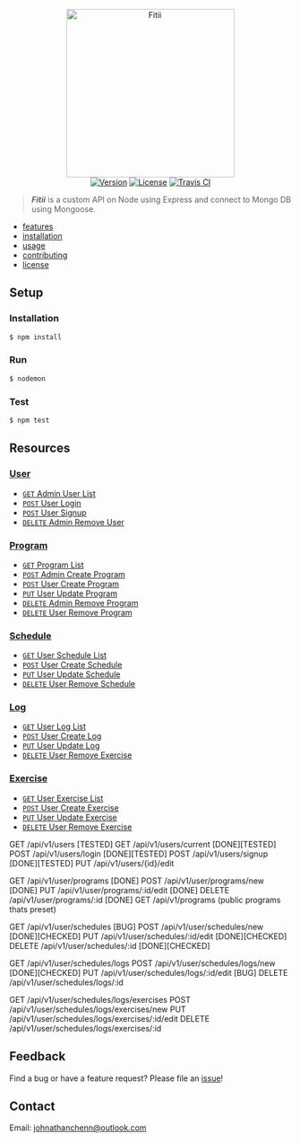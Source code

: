 <p align="center">
  <img href="https://johnathanachen.github.io/Fitii/" src="https://raw.githubusercontent.com/johnathanachen/Fitii/master/docs/logo.png" width="300" alt="Fitii">
  <br>
  <a href="#"><img src="https://img.shields.io/badge/npm-v1.0.0-42b983.svg" alt="Version"></a>
  <a href="#"><img src="https://img.shields.io/badge/license-MIT-blue.svg" alt="License"></a>
  <a href="#"><img src="https://img.shields.io/badge/build-passing-brightgreen.svg" alt="Travis CI"></a>
</p>

> ***Fitii*** is a custom API on Node using Express and connect to Mongo DB using Mongoose.

- [features](#features)
- [installation](#installation)
- [usage](#usage)
- [contributing](#contributing)
- [license](#license)

## Setup

### Installation

```js
$ npm install
```

### Run

```js
$ nodemon
```

### Test

```js
$ npm test
```

## Resources
### [User](User.md)
- [```GET``` Admin User List]()
- [```POST``` User Login]()
- [```POST``` User Signup]()
- [```DELETE``` Admin Remove User]()

### [Program](Program.md)
- [```GET``` Program List]()
- [```POST``` Admin Create Program]()
- [```POST``` User Create Program]()
- [```PUT``` User Update Program]()
- [```DELETE``` Admin Remove Program]()
- [```DELETE``` User Remove Program]()

### [Schedule](schedule.md)
- [```GET``` User Schedule List]()
- [```POST``` User Create Schedule]()
- [```PUT``` User Update Schedule]()
- [```DELETE``` User Remove Schedule]()

### [Log](log.md)
- [```GET``` User Log List]()
- [```POST``` User Create Log]()
- [```PUT``` User Update Log]()
- [```DELETE``` User Remove Exercise]()

### [Exercise](exercise.md)
- [```GET``` User Exercise List]()
- [```POST``` User Create Exercise]()
- [```PUT``` User Update Exercise]()
- [```DELETE``` User Remove Exercise]()

GET /api/v1/users                     [TESTED]
GET /api/v1/users/current       [DONE][TESTED]
POST /api/v1/users/login        [DONE][TESTED]
POST /api/v1/users/signup       [DONE][TESTED]
PUT /api/v1/users/{id}/edit

GET /api/v1/user/programs            [DONE]
POST /api/v1/user/programs/new       [DONE]
PUT /api/v1/user/programs/:id/edit   [DONE]
DELETE /api/v1/user/programs/:id     [DONE]
GET /api/v1/programs (public programs thats preset)

GET /api/v1/user/schedules             [BUG]
POST /api/v1/user/schedules/new        [DONE][CHECKED]
PUT /api/v1/user/schedules/:id/edit    [DONE][CHECKED]
DELETE /api/v1/user/schedules/:id      [DONE][CHECKED]

GET /api/v1/user/schedules/logs
POST /api/v1/user/schedules/logs/new       [DONE][CHECKED]
PUT /api/v1/user/schedules/logs/:id/edit   [BUG]
DELETE /api/v1/user/schedules/logs/:id

GET /api/v1/user/schedules/logs/exercises
POST /api/v1/user/schedules/logs/exercises/new
PUT /api/v1/user/schedules/logs/exercises/:id/edit
DELETE /api/v1/user/schedules/logs/exercises/:id


## Feedback
Find a bug or have a feature request? Please file an <a href="https://github.com/johnathanachen/FitnessAPI/issues" targe="_blank">issue</a>!

## Contact
Email: [johnathanchenn@outlook.com](mailto:johnathanchenn@outlook.com)
